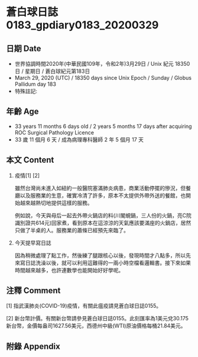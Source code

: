 # 蒼白球日誌0183_gpdiary0183_20200329 #

## 日期 Date ##

* 世界協調時間2020年(中華民國109年，令和2年)3月29日 / Unix 紀元 18350 日 / 星期日 / 蒼白球紀元第183日
* March 29, 2020 (UTC) / 18350 days since Unix Epoch / Sunday / Globus Pallidum day 183
* 特殊註記:

## 年齡 Age ##

* 33 years 11 months 6 days old / 2 years 5 months 17 days after acquiring ROC Surgical Pathology Licence
* 33 歲 11 個月 6 天 / 成為病理專科醫師 2 年 5 個月 17 天

## 本文 Content ##

1. 疫情[1] [2]

    雖然台灣尚未進入如紐約一般醫院塞滿肺炎病患，商業活動停擺的慘況，但餐廳以及服務業的生意，確實冷清了許多，原本不太提供外帶外送的餐館，也開始越來越熱切地提供這樣的服務。

    例如說，今天與母后一起去外帶火鍋店的料(川閣蜆鍋，三人份的火鍋，亮C院識別證共614元)回家煮，看到原本在這涼涼的天氣應該要滿座的火鍋店，居然只做了半桌的人。服務業的蕭條已經預先來臨了。

2. 今天提早寫日誌

    因為稍微處理了點工作，然後練了腿跟核心以後，發現時間才八點多，所以先來寫日誌洗澡以後，就可以利用這難得的一兩小時空檔看邏輯書。接下來如果時間越來越多，也許連數學也能開始好好學呢。

## 注釋 Comment ##

[1] 指武漢肺炎(COVID-19)疫情，有關此瘟疫請見蒼白球日誌0155。

[2] 新台幣計價。有關新台幣請參見蒼白球日誌0155。此刻匯率為1美元兌30.175新台幣，金價每盎司1627.56美元，西德州中級(WTI)原油價格每桶21.84美元。

## 附錄 Appendix ##

